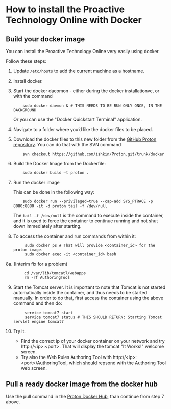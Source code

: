 # How to install the Proactive Technology Online with Docker

## Build your docker image

You can install the Proactive Technology Online very easily using docker. 

Follow these steps:

1.  Update `/etc/hosts` to add the current machine as a hostname.

2.	Install docker. 
3.	Start the docker daeomon - either during the docker installationve, or with the command

            sudo docker daemon & # THIS NEEDS TO BE RUN ONLY ONCE, IN THE BACKGROUND
    
    Or you can use the "Docker Quickstart Terminal" application.

4.	Navigate to a folder where you’d like the docker files to be placed.

5.	Download the docker files to this new folder from the [GitHub Proton repository](https://github.com/ishkin/Proton/tree/master/docker). You can do that with the SVN command

            svn checkout https://github.com/ishkin/Proton.git/trunk/docker

6.	Build the Docker Image from the Dockerfile:

            sudo docker build –t proton .

7.	Run the docker image

    This can be done in the following way:
    
            sudo docker run --privileged=true --cap-add SYS_PTRACE -p 8080:8080 -it -d proton tail -f /dev/null
    
    The `tail –f /dev/null` is the command to execute inside the container, and it is used to force the container to continue running and not shut down immediately after starting.
    
8. To access the container and run commands from within it:

            sudo docker ps # That will provide <container_id> for the proton image.
            sudo docker exec -it <container_id> bash

8a. (Interim fix for a problem)

            cd /var/lib/tomcat7/webapps
            rm -rf AuthoringTool

9. Start the Tomcat server.
      It is important to note that Tomcat is not started automatically inside the container, and thus needs to be started manually. In order to do that, first access the container using the above command and then do:

            service tomcat7 start
            service tomcat7 status # THIS SHOULD RETURN: Starting Tomcat servlet engine tomcat7

10. Try it.
     * Find the correct ip of your docker container on your network and try http://\<ip\>:\<port\>. That will display the tomcat "It Works!" welcome screen.
     * Try also the Web Rules Authoring Tool with http://\<ip\>:\<port\>/AuthoringTool, which should repsond with the Authoring Tool web screen.

## Pull a ready docker image from the docker hub

Use the pull command in the [Proton Docker Hub](https://hub.docker.com/r/fiware/proactivetechnologyonline/), than continue from step 7 above.
